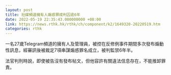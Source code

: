 ```yaml
---
layout: post
title: 社媒頻道擁有人煽惑罪成判囚逾6年
date: 2022-05-19 22:35:43.000000000 +08:00
link: https://news.rthk.hk/rthk/ch/component/k2/1649320-20220519.htm
categories: rthk
---
```


一名27歲Telegram頻道的擁有人及管理員，被控在反修例事件期間多次發布煽動性訊息，經審訊後被裁定7項串謀煽惑罪名成立，被判監禁6年半。

法官判刑時說，即使被告沒有發布帖文，但他容許有關違法信息存在，不能推卸罪責。
